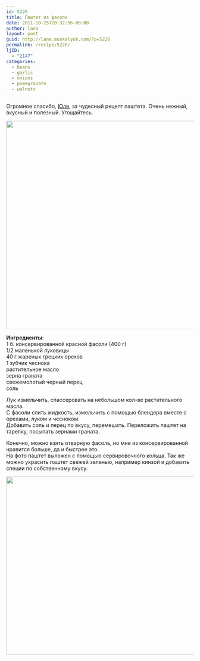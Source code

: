 ```yaml
---
id: 5226
title: Паштет из фасоли
date: 2011-10-25T20:32:56-08:00
author: lana
layout: post
guid: http://lana.moskalyuk.com/?p=5226
permalink: /recipe/5226/
ljID:
  - "2147"
categories:
  - beans
  - garlic
  - onions
  - pomegranate
  - walnuts
---
```

Огромное спасибо, [Юле](http://laperla-foto.livejournal.com/127958.html), за чудесный рецепт паштета. Очень нежный, вкусный и полезный. Угощайтесь.

<img loading="lazy" class="alignnone" title="pate" src="http://farm7.static.flickr.com/6116/6281675849_012090dd0c_z.jpg" alt="" width="640" height="560" /> 

**Ингредиенты**:  
1 б. консервированной красной фасоли (400 г)  
1/2 маленькой луковицы  
40 г жареных грецких орехов  
1 зубчик чеснока  
растительное масло  
зерна граната  
свежемолотый черный перец  
соль

Лук измельчить, спассеровать на небольшом кол-ве растительного масла.  
С фасоли слить жидкость, измельчить с помощью блендера вместе с орехами, луком и чесноком.  
Добавить соль и перец по вкусу, перемешать. Переложить паштет на тарелку, посыпать зернами граната.

Конечно, можно взять отварную фасоль, но мне из консервированной нравится больше, да и быстрее это.  
На фото паштет выложен с помощью сервировочного кольца. Так же можно украсить паштет свежей зеленью, например кинзой и добавить специи по собственному вкусу.

<img loading="lazy" class="alignnone" title="pate" src="http://farm7.static.flickr.com/6108/6281676903_1465537b65_z.jpg" alt="" width="640" height="479" />
